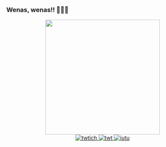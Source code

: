 ### Wenas, wenas!! 🦎🦎🦎

<div id="header" align = "center">
    <img src="https://i.pinimg.com/originals/be/26/d8/be26d8225bf4dc11587128b3943b1850.gif" width="300"/>
</div>
<div id="header" align = "center">
   <a href ="https://www.twitch.tv/genos3222">
        <img src="https://img.shields.io/twitch/status/genos3222?color=green&logo=twitch&style=for-the-badge" alt="twtich"/>
    </a>
    <a href ="https://twitter.com/TomasAn66093561">
        <img src="https://img.shields.io/twitter/url?color=blue&logo=twitter&style=for-the-badge&url=https%3A%2F%2Ftwitter.com%2FTomasAn66093561" alt ="twt"/>
    </a> 
    <a href = "https://www.youtube.com/channel/UCmqzHHIcwI6omSLaJqLcgRA/featured">
        <img src =  "https://img.shields.io/youtube/channel/views/UCmqzHHIcwI6omSLaJqLcgRA?logo=youtube&style=for-the-badge" alt="iutu" />
    </a>
</div>


  
    


